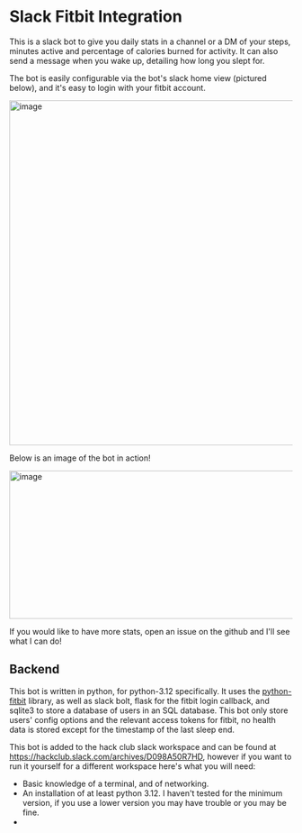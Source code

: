 # Slack Fitbit Integration

This is a slack bot to give you daily stats in a channel or a DM of your steps, minutes active and percentage of calories burned for activity. It can also send a message when you wake up, detailing how long you slept for.

The bot is easily configurable via the bot's slack home view (pictured below), and it's easy to login with your fitbit account.

<img width="1042" height="612" alt="image" src="https://github.com/user-attachments/assets/0db099a8-9683-47ba-877e-2fcd14b48c81" />


Below is an image of the bot in action!

<img width="658" height="263" alt="image" src="https://github.com/user-attachments/assets/42e03119-a571-4137-b270-53bd39cce32c" />


If you would like to have more stats, open an issue on the github and I'll see what I can do!


## Backend

This bot is written in python, for python-3.12 specifically. It uses the [python-fitbit](https://github.com/orcasgit/python-fitbit) library, as well as slack bolt, flask for the fitbit login callback, and sqlite3 to store a database of users in an SQL database. This bot only store users' config options and the relevant access tokens for fitbit, no health data is stored except for the timestamp of the last sleep end.

This bot is added to the hack club slack workspace and can be found at https://hackclub.slack.com/archives/D098A50R7HD, however if you want to run it yourself for a different workspace here's what you will need:

- Basic knowledge of a terminal, and of networking.
- An installation of at least python 3.12. I haven't tested for the minimum version, if you use a lower version you may have trouble or you may be fine.
- 
